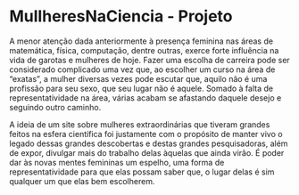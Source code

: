 # MullheresNaCiencia - Projeto


A menor atenção dada anteriormente à presença feminina nas áreas de matemática, física, computação, dentre outras, exerce forte influência na vida de garotas e mulheres de hoje. Fazer uma escolha de carreira pode ser considerado complicado uma vez que, ao escolher um curso na área de “exatas”, a mulher diversas vezes pode escutar que, aquilo não é uma profissão para seu sexo, que seu lugar não é aquele. Somado à falta de representatividade na área, várias acabam se afastando daquele desejo e seguindo outro caminho. 

A ideia de um site sobre mulheres extraordinárias que tiveram grandes feitos na esfera científica foi justamente com o propósito de manter vivo o legado dessas grandes descobertas e destas grandes pesquisadoras, além de expor, divulgar mais do trabalho delas àquelas que ainda virão. É poder dar às novas mentes femininas um espelho, uma forma de representatividade para que elas possam saber que, o lugar delas é sim qualquer um que elas bem escolherem. 
